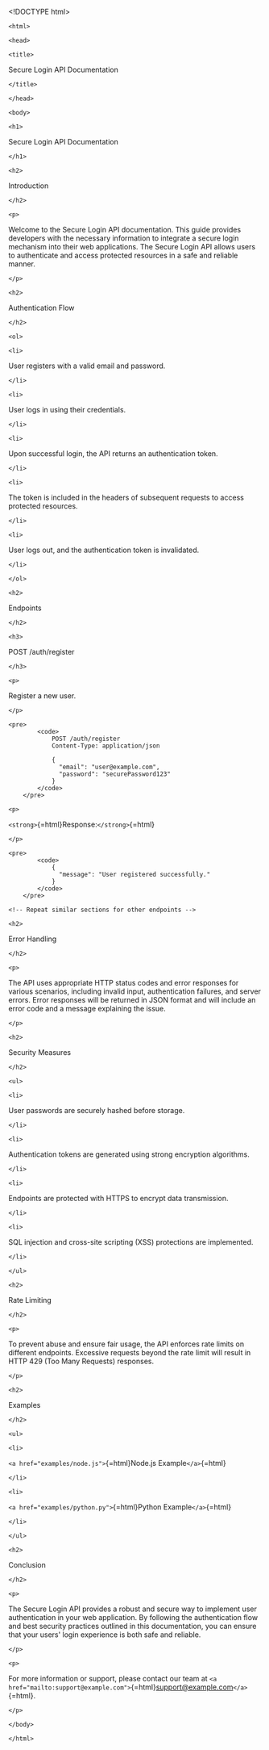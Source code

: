 \<!DOCTYPE html\>
```{=html}
<html>
```
```{=html}
<head>
```
```{=html}
<title>
```
Secure Login API Documentation
```{=html}
</title>
```
```{=html}
</head>
```
```{=html}
<body>
```
```{=html}
<h1>
```
Secure Login API Documentation
```{=html}
</h1>
```
```{=html}
<h2>
```
Introduction
```{=html}
</h2>
```
```{=html}
<p>
```
Welcome to the Secure Login API documentation. This guide provides
developers with the necessary information to integrate a secure login
mechanism into their web applications. The Secure Login API allows users
to authenticate and access protected resources in a safe and reliable
manner.
```{=html}
</p>
```
```{=html}
<h2>
```
Authentication Flow
```{=html}
</h2>
```
```{=html}
<ol>
```
```{=html}
<li>
```
User registers with a valid email and password.
```{=html}
</li>
```
```{=html}
<li>
```
User logs in using their credentials.
```{=html}
</li>
```
```{=html}
<li>
```
Upon successful login, the API returns an authentication token.
```{=html}
</li>
```
```{=html}
<li>
```
The token is included in the headers of subsequent requests to access
protected resources.
```{=html}
</li>
```
```{=html}
<li>
```
User logs out, and the authentication token is invalidated.
```{=html}
</li>
```
```{=html}
</ol>
```
```{=html}
<h2>
```
Endpoints
```{=html}
</h2>
```
```{=html}
<h3>
```
POST /auth/register
```{=html}
</h3>
```
```{=html}
<p>
```
Register a new user.
```{=html}
</p>
```
```{=html}
<pre>
        <code>
            POST /auth/register
            Content-Type: application/json
            
            {
              "email": "user@example.com",
              "password": "securePassword123"
            }
        </code>
    </pre>
```
```{=html}
<p>
```
`<strong>`{=html}Response:`</strong>`{=html}
```{=html}
</p>
```
```{=html}
<pre>
        <code>
            {
              "message": "User registered successfully."
            }
        </code>
    </pre>
```
```{=html}
<!-- Repeat similar sections for other endpoints -->
```
```{=html}
<h2>
```
Error Handling
```{=html}
</h2>
```
```{=html}
<p>
```
The API uses appropriate HTTP status codes and error responses for
various scenarios, including invalid input, authentication failures, and
server errors. Error responses will be returned in JSON format and will
include an error code and a message explaining the issue.
```{=html}
</p>
```
```{=html}
<h2>
```
Security Measures
```{=html}
</h2>
```
```{=html}
<ul>
```
```{=html}
<li>
```
User passwords are securely hashed before storage.
```{=html}
</li>
```
```{=html}
<li>
```
Authentication tokens are generated using strong encryption algorithms.
```{=html}
</li>
```
```{=html}
<li>
```
Endpoints are protected with HTTPS to encrypt data transmission.
```{=html}
</li>
```
```{=html}
<li>
```
SQL injection and cross-site scripting (XSS) protections are
implemented.
```{=html}
</li>
```
```{=html}
</ul>
```
```{=html}
<h2>
```
Rate Limiting
```{=html}
</h2>
```
```{=html}
<p>
```
To prevent abuse and ensure fair usage, the API enforces rate limits on
different endpoints. Excessive requests beyond the rate limit will
result in HTTP 429 (Too Many Requests) responses.
```{=html}
</p>
```
```{=html}
<h2>
```
Examples
```{=html}
</h2>
```
```{=html}
<ul>
```
```{=html}
<li>
```
`<a href="examples/node.js">`{=html}Node.js Example`</a>`{=html}
```{=html}
</li>
```
```{=html}
<li>
```
`<a href="examples/python.py">`{=html}Python Example`</a>`{=html}
```{=html}
</li>
```
```{=html}
</ul>
```
```{=html}
<h2>
```
Conclusion
```{=html}
</h2>
```
```{=html}
<p>
```
The Secure Login API provides a robust and secure way to implement user
authentication in your web application. By following the authentication
flow and best security practices outlined in this documentation, you can
ensure that your users' login experience is both safe and reliable.
```{=html}
</p>
```
```{=html}
<p>
```
For more information or support, please contact our team at
`<a href="mailto:support@example.com">`{=html}support@example.com`</a>`{=html}.
```{=html}
</p>
```
```{=html}
</body>
```
```{=html}
</html>
```
